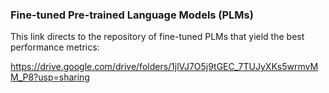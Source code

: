 ### Fine-tuned Pre-trained Language Models (PLMs)

This link directs to the repository of fine-tuned PLMs that yield the best performance metrics:

https://drive.google.com/drive/folders/1jlVJ7O5j9tGEC_7TUJyXKs5wrmvMM_P8?usp=sharing
